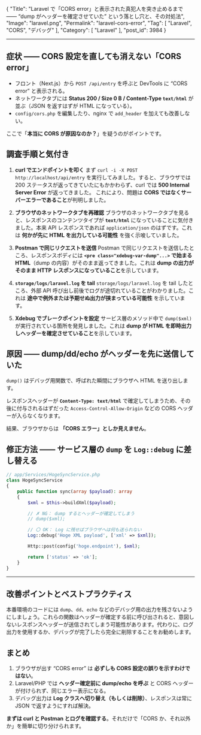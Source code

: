 {
"Title": "Laravel で「CORS error」と表示された真犯人を突き止めるまで ―― “dump がヘッダーを確定させていた” という落とし穴と、その対処法",
"Image": "laravel.png",
"Permalink": "laravel-cors-error",
"Tag": [
"Laravel",
"CORS",
"デバッグ"
],
"Category": [
"Laravel"
],
"post_id": 3984
}

---

## 症状 ―― CORS 設定を直しても消えない「CORS error」

- フロント（Next.js）から `POST /api/entry` を呼ぶと DevTools に “CORS error” と表示される。
- ネットワークタブには **Status 200 / Size 0 B / Content-Type `text/html`** が並ぶ（JSON を返すはずが HTML になっている）。
- `config/cors.php` を編集したり、nginx で `add_header` を加えても改善しない。

ここで「**本当に CORS が原因なのか？**」を疑うのがポイントです。

## 調査手順と気付き

1. **curl でエンドポイントを叩く**
   まず `curl -i -X POST http://localhost/api/entry` を実行してみました。すると、ブラウザでは 200 ステータスが返ってきていたにもかかわらず、curl では **500 Internal Server Error** が返ってきました。
   これにより、問題は **CORS ではなくサーバーエラーであること**が判明しました。

2. **ブラウザのネットワークタブを再確認**
   ブラウザのネットワークタブを見ると、レスポンスのコンテンツタイプが **`text/html`** になっていることに気付きました。本来 API レスポンスであれば `application/json` のはずです。これは **何かが先に HTML を出力している可能性** を強く示唆していました。

3. **Postman で同じリクエストを送信**
   Postman で同じリクエストを送信したところ、レスポンスボディには **`<pre class="xdebug-var-dump"...>` で始まる HTML**（dump の内容）がそのまま返ってきました。これは **dump の出力がそのまま HTTP レスポンスになっていること**を示しています。

4. **`storage/logs/laravel.log` を tail**
   `storage/logs/laravel.log` を tail したところ、外部 API 呼び出し前後でログが途切れていることがわかりました。これは **途中で例外または予期せぬ出力が挟まっている可能性** を示しています。

5. **Xdebug でブレークポイントを設定**
   サービス層のメソッド中で `dump($xml)` が実行されている箇所を発見しました。これは **dump が HTML を即時出力しヘッダーを確定させていること**を示しています。

## 原因 ―― dump/dd/echo がヘッダーを先に送信していた

`dump()` はデバッグ用関数で、呼ばれた瞬間にブラウザへ HTML を送り出します。

レスポンスヘッダーが **`Content-Type: text/html`** で確定してしまうため、その後に付与されるはずだった `Access-Control-Allow-Origin` などの CORS ヘッダーが入らなくなります。

結果、ブラウザからは **「CORS エラー」としか見えません**。

## 修正方法 ―― サービス層の `dump` を `Log::debug` に差し替える

```php
// app/Services/HogeSyncService.php
class HogeSyncService
{
    public function sync(array $payload): array
    {
        $xml = $this->buildXml($payload);

        // ✗ NG： dump するとヘッダーが確定してしまう
        // dump($xml);

        // 〇 OK： Log に残せばブラウザへは何も送られない
        Log::debug('Hoge XML payload', ['xml' => $xml]);

        Http::post(config('hoge.endpoint'), $xml);

        return ['status' => 'ok'];
    }
}
```

---

## 改善ポイントとベストプラクティス

本番環境のコードには `dump`、`dd`、`echo` などのデバッグ用の出力を残さないようにしましょう。これらの関数はヘッダーが確定する前に呼び出されると、意図しないレスポンスヘッダーが送信されてしまう可能性があります。代わりに、ログ出力を使用するか、デバッグが完了したら完全に削除することをお勧めします。

## まとめ

1. ブラウザが出す “CORS error” は **必ずしも CORS 設定の誤りを示すわけではない**。
2. Laravel/PHP では **ヘッダー確定前に dump/echo を呼ぶ** と CORS ヘッダーが付けられず、同じエラー表示になる。
3. デバッグ出力は **Log クラスへ切り替え（もしくは削除）**、レスポンスは常に JSON で返すようにすれば解決。

**まずは curl と Postman とログを確認する**。それだけで「CORS か、それ以外か」を簡単に切り分けられます。
